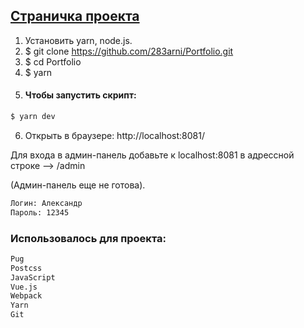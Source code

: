 ## [Страничка проекта](https://283arni.github.io/Portfolio/dist)

1. Установить yarn, node.js.
2. $ git clone https://github.com/283arni/Portfolio.git
3. $ cd Portfolio
4. $ yarn
5. #### Чтобы запустить скрипт:
```sh
$ yarn dev
```
6. Открыть в браузере: http://localhost:8081/

Для входа в админ-панель добавьте к localhost:8081 в адрессной строке --> /admin

(Админ-панель еще не готова).

```sh
Логин: Александр
Пароль: 12345
```

### Использовалось для проекта:

```sh
Pug
Postcss
JavaScript
Vue.js
Webpack
Yarn
Git
```


